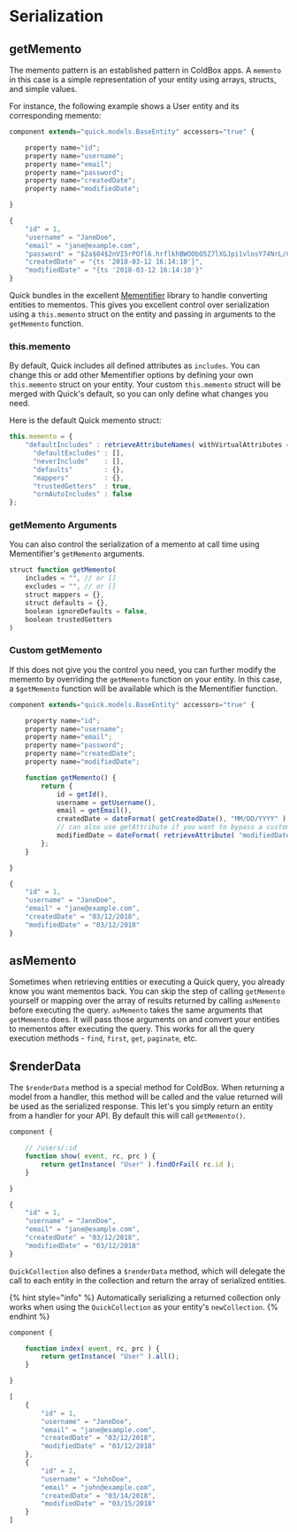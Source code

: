 # Serialization

## getMemento

The memento pattern is an established pattern in ColdBox apps. A `memento` in this case is a simple representation of your entity using arrays, structs, and simple values.

For instance, the following example shows a User entity and its corresponding memento:

```javascript
component extends="quick.models.BaseEntity" accessors="true" {

    property name="id";
    property name="username";
    property name="email";
    property name="password";
    property name="createdDate";
    property name="modifiedDate";

}
```

```javascript
{
    "id" = 1,
    "username" = "JaneDoe",
    "email" = "jane@example.com",
    "password" = "$2a$04$2nVI5rPOfl6.hrflkhBWOObO5Z7lXGJpi1vlosY74NrL/CKdpWqZS"
    "createdDate" = "{ts '2018-03-12 16:14:10'}",
    "modifiedDate" = "{ts '2018-03-12 16:14:10'}"
}
```

Quick bundles in the excellent [Mementifier](https://www.forgebox.io/view/mementifier) library to handle converting entities to mementos.  This gives you excellent control over serialization using a `this.memento` struct on the entity and passing in arguments to the `getMemento` function.

### this.memento

By default, Quick includes all defined attributes as `includes`.   You can change this or add other Mementifier options by defining your own `this.memento` struct on your entity.  Your custom `this.memento` struct will be merged with Quick's default, so you can only define what changes you need.

Here is the default Quick memento struct:

```javascript
this.memento = {
    "defaultIncludes" : retrieveAttributeNames( withVirtualAttributes = true ),
	  "defaultExcludes" : [],
	  "neverInclude"    : [],
	  "defaults"        : {},
	  "mappers"         : {},
	  "trustedGetters"  : true,
	  "ormAutoIncludes" : false
};
```

### getMemento Arguments

You can also control the serialization of a memento at call time using Mementifier's `getMemento` arguments.

```javascript
struct function getMemento(
    includes = "", // or []
    excludes = "", // or []
    struct mappers = {},
    struct defaults = {},
    boolean ignoreDefaults = false,
    boolean trustedGetters
)
```

### Custom getMemento

If this does not give you the control you need, you can further modify the memento by overriding the `getMemento` function on your entity.  In this case, a `$getMemento` function will be available which is the Mementifier function.

```javascript
component extends="quick.models.BaseEntity" accessors="true" {

    property name="id";
    property name="username";
    property name="email";
    property name="password";
    property name="createdDate";
    property name="modifiedDate";

    function getMemento() {
        return {
            id = getId(),
            username = getUsername(),
            email = getEmail(),
            createdDate = dateFormat( getCreatedDate(), "MM/DD/YYYY" ),
            // can also use getAttribute if you want to bypass a custom getter
            modifiedDate = dateFormat( retrieveAttribute( "modifiedDate" ), "MM/DD/YYYY" )
        };
    }

}
```

```javascript
{
    "id" = 1,
    "username" = "JaneDoe",
    "email" = "jane@example.com",
    "createdDate" = "03/12/2018",
    "modifiedDate" = "03/12/2018"
}
```

## asMemento

Sometimes when retrieving entities or executing a Quick query, you already know you want mementos back.  You can skip the step of calling `getMemento` yourself or mapping over the array of results returned by calling `asMemento` before executing the query.  `asMemento` takes the same arguments that `getMemento` does.  It will pass those arguments on and convert your entities to mementos after executing the query.  This works for all the query execution methods - `find`, `first`, `get`, `paginate`, etc.

## $renderData

The `$renderData` method is a special method for ColdBox. When returning a model from a handler, this method will be called and the value returned will be used as the serialized response. This let's you simply return an entity from a handler for your API. By default this will call `getMemento()`.

```javascript
component {

    // /users/:id
    function show( event, rc, prc ) {
        return getInstance( "User" ).findOrFail( rc.id );
    }

}
```

```javascript
{
    "id" = 1,
    "username" = "JaneDoe",
    "email" = "jane@example.com",
    "createdDate" = "03/12/2018",
    "modifiedDate" = "03/12/2018"
}
```

`QuickCollection` also defines a `$renderData` method, which will delegate the call to each entity in the collection and return the array of serialized entities.

{% hint style="info" %}
Automatically serializing a returned collection only works when using the `QuickCollection` as your entity's `newCollection`.
{% endhint %}

```javascript
component {

    function index( event, rc, prc ) {
        return getInstance( "User" ).all();
    }

}
```

```javascript
[
    {
        "id" = 1,
        "username" = "JaneDoe",
        "email" = "jane@example.com",
        "createdDate" = "03/12/2018",
        "modifiedDate" = "03/12/2018"
    },
    {
        "id" = 2,
        "username" = "JohnDoe",
        "email" = "john@example.com",
        "createdDate" = "03/14/2018",
        "modifiedDate" = "03/15/2018"
    }
]
```

